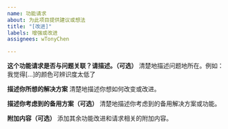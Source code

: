 ```yaml
---
name: 功能请求
about: 为此项目提供建议或想法
title: "[改进]"
labels: 增强或改进
assignees: wTonyChen

---
```


**这个功能请求是否与问题关联？请描述。（可选）**
清楚地描述问题地所在。例如：我觉得[...]的颜色可辨识度太低了

**描述你所想的解决方案**
清楚地描述你想如何改变或改进。

**描述你考虑到的备用方案（可选）**
清楚地描述你考虑到的备用解决方案或功能。

**附加内容（可选）**
添加其余功能改进和请求相关的附加内容。
